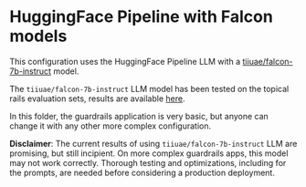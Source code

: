 # HuggingFace Pipeline with Falcon models

This configuration uses the HuggingFace Pipeline LLM with a [tiiuae/falcon-7b-instruct](https://huggingface.co/tiiuae/falcon-7b-instruct) model.

The `tiiuae/falcon-7b-instruct` LLM model has been tested on the topical rails evaluation sets, results are available [here](../../../../nemoguardrails/evaluate/README.md).

In this folder, the guardrails application is very basic, but anyone can change it with any other more complex configuration.

**Disclaimer**: The current results of using `tiiuae/falcon-7b-instruct` LLM are promising, but still incipient.
On more complex guardrails apps, this model may not work correctly. Thorough testing and optimizations, including for the prompts, are needed before considering a production deployment.
